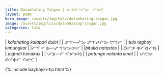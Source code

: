 ```yaml
---
title: Dalamhating Tangan | ᜇᜎᜋᜑᜆᜒᜅ᜔  ᜆᜅᜈ᜔
layout: poem
hero_image: /assets/img/tula/dalamhating-tangan.jpg
image: /assets/img/tula/dalamhating-tangan.jpg
categories: tula
---
```


| *kalahating kalapati dulot* | | ᜃᜎᜑᜆᜒᜅ᜔  ᜃᜎᜉᜆᜒᜅᜓ  ᜇᜓᜎᜓᜆ᜔ |
| *tulo taghoy lumungkot* | |ᜆᜓᜎᜓ  ᜆᜄ᜔ᜑᜓᜌ᜔  ᜎᜓᜋᜓᜅ᜔ᜃᜓᜆ᜔ |
|*bituka natastas* | | ᜊᜒᜆᜓᜃ  ᜈᜆᜐ᜔ᜆᜐ᜔ |
| *pighati tumakas* | | ᜉᜒᜄ᜔ᜑᜆᜒ  ᜆᜓᜋᜃᜐ᜔ |
| *patungo nalanta limot* | | ᜉᜆᜓᜅᜓ  ᜈᜎᜈ᜔ᜆ  ᜎᜒᜋᜓᜆ᜔ |


{% include baybayin-tip.html %}